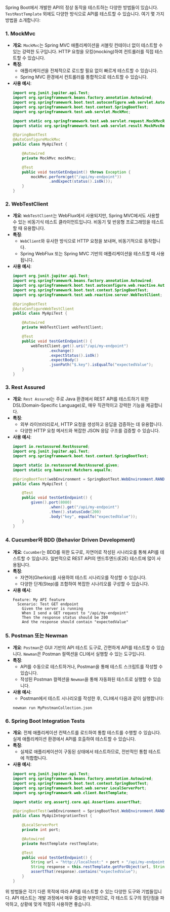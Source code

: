 Spring Boot에서 개발한 API의 정상 동작을 테스트하는 다양한 방법들이 있습니다. `TestRestTemplate` 외에도 다양한 방식으로 API를 테스트할 수 있습니다. 여기 몇 가지 방법을 소개합니다:

### 1. **MockMvc**
- **개요**: `MockMvc`는 Spring MVC 애플리케이션을 서블릿 컨테이너 없이 테스트할 수 있는 강력한 도구입니다. HTTP 요청을 모킹(mocking)하여 컨트롤러를 직접 테스트할 수 있습니다.
- **특징**:
    - 애플리케이션을 전체적으로 로드할 필요 없이 빠르게 테스트할 수 있습니다.
    - Spring MVC 환경에서 컨트롤러를 통합적으로 테스트할 수 있습니다.
- **사용 예시**:
  ```java
  import org.junit.jupiter.api.Test;
  import org.springframework.beans.factory.annotation.Autowired;
  import org.springframework.boot.test.autoconfigure.web.servlet.AutoConfigureMockMvc;
  import org.springframework.boot.test.context.SpringBootTest;
  import org.springframework.test.web.servlet.MockMvc;

  import static org.springframework.test.web.servlet.request.MockMvcRequestBuilders.get;
  import static org.springframework.test.web.servlet.result.MockMvcResultMatchers.status;

  @SpringBootTest
  @AutoConfigureMockMvc
  public class MyApiTest {

      @Autowired
      private MockMvc mockMvc;

      @Test
      public void testGetEndpoint() throws Exception {
          mockMvc.perform(get("/api/my-endpoint"))
                  .andExpect(status().isOk());
      }
  }
  ```

### 2. **WebTestClient**
- **개요**: `WebTestClient`는 WebFlux에서 사용되지만, Spring MVC에서도 사용할 수 있는 비동기식 테스트 클라이언트입니다. 비동기 및 반응형 프로그래밍을 테스트할 때 유용합니다.
- **특징**:
    - `WebClient`와 유사한 방식으로 HTTP 요청을 보내며, 비동기적으로 동작합니다.
    - Spring WebFlux 또는 Spring MVC 기반의 애플리케이션을 테스트할 때 사용됩니다.
- **사용 예시**:
  ```java
  import org.junit.jupiter.api.Test;
  import org.springframework.beans.factory.annotation.Autowired;
  import org.springframework.boot.test.autoconfigure.web.reactive.AutoConfigureWebTestClient;
  import org.springframework.boot.test.context.SpringBootTest;
  import org.springframework.test.web.reactive.server.WebTestClient;

  @SpringBootTest
  @AutoConfigureWebTestClient
  public class MyApiTest {

      @Autowired
      private WebTestClient webTestClient;

      @Test
      public void testGetEndpoint() {
          webTestClient.get().uri("/api/my-endpoint")
                  .exchange()
                  .expectStatus().isOk()
                  .expectBody()
                  .jsonPath("$.key").isEqualTo("expectedValue");
      }
  }
  ```

### 3. **Rest Assured**
- **개요**: `Rest Assured`는 주로 Java 환경에서 REST API를 테스트하기 위한 DSL(Domain-Specific Language)로, 매우 직관적이고 강력한 기능을 제공합니다.
- **특징**:
    - 외부 라이브러리로서, HTTP 요청을 생성하고 응답을 검증하는 데 유용합니다.
    - 다양한 HTTP 요청 메서드와 복잡한 JSON 응답 구조를 검증할 수 있습니다.
- **사용 예시**:
  ```java
  import io.restassured.RestAssured;
  import org.junit.jupiter.api.Test;
  import org.springframework.boot.test.context.SpringBootTest;

  import static io.restassured.RestAssured.given;
  import static org.hamcrest.Matchers.equalTo;

  @SpringBootTest(webEnvironment = SpringBootTest.WebEnvironment.RANDOM_PORT)
  public class MyApiTest {

      @Test
      public void testGetEndpoint() {
          given().port(8080)
                  .when().get("/api/my-endpoint")
                  .then().statusCode(200)
                  .body("key", equalTo("expectedValue"));
      }
  }
  ```

### 4. **Cucumber와 BDD (Behavior Driven Development)**
- **개요**: `Cucumber`는 BDD를 위한 도구로, 자연어로 작성된 시나리오를 통해 API를 테스트할 수 있습니다. 일반적으로 REST API의 엔드투엔드(E2E) 테스트에 많이 사용됩니다.
- **특징**:
    - 자연어(Gherkin)를 사용하여 테스트 시나리오를 작성할 수 있습니다.
    - 다양한 단계(Step)를 조합하여 복잡한 시나리오를 구성할 수 있습니다.
- **사용 예시**:
  ```gherkin
  Feature: My API feature
    Scenario: Test GET endpoint
      Given the server is running
      When I send a GET request to "/api/my-endpoint"
      Then the response status should be 200
      And the response should contain "expectedValue"
  ```

### 5. **Postman 또는 Newman**
- **개요**: `Postman`은 GUI 기반의 API 테스트 도구로, 간편하게 API를 테스트할 수 있습니다. `Newman`은 Postman 컬렉션을 CLI에서 실행할 수 있는 도구입니다.
- **특징**:
    - API를 수동으로 테스트하거나, Postman을 통해 테스트 스크립트를 작성할 수 있습니다.
    - 작성된 Postman 컬렉션을 `Newman`을 통해 자동화된 테스트로 실행할 수 있습니다.
- **사용 예시**:
    - Postman에서 테스트 시나리오를 작성한 후, CLI에서 다음과 같이 실행합니다:
  ```bash
  newman run MyPostmanCollection.json
  ```

### 6. **Spring Boot Integration Tests**
- **개요**: 전체 애플리케이션 컨텍스트를 로드하여 통합 테스트를 수행할 수 있습니다. 실제 애플리케이션 환경에서 API를 호출하여 테스트할 수 있습니다.
- **특징**:
    - 실제로 애플리케이션이 구동된 상태에서 테스트하므로, 전반적인 통합 테스트에 적합합니다.
- **사용 예시**:
  ```java
  import org.junit.jupiter.api.Test;
  import org.springframework.beans.factory.annotation.Autowired;
  import org.springframework.boot.test.context.SpringBootTest;
  import org.springframework.boot.web.server.LocalServerPort;
  import org.springframework.web.client.RestTemplate;

  import static org.assertj.core.api.Assertions.assertThat;

  @SpringBootTest(webEnvironment = SpringBootTest.WebEnvironment.RANDOM_PORT)
  public class MyApiIntegrationTest {

      @LocalServerPort
      private int port;

      @Autowired
      private RestTemplate restTemplate;

      @Test
      public void testGetEndpoint() {
          String url = "http://localhost:" + port + "/api/my-endpoint";
          String response = this.restTemplate.getForObject(url, String.class);
          assertThat(response).contains("expectedValue");
      }
  }
  ```

위 방법들은 각기 다른 목적에 따라 API를 테스트할 수 있는 다양한 도구와 기법들입니다. API 테스트는 개발 과정에서 매우 중요한 부분이므로, 각 테스트 도구의 장단점을 파악하고, 상황에 맞게 적절히 사용하면 좋습니다.